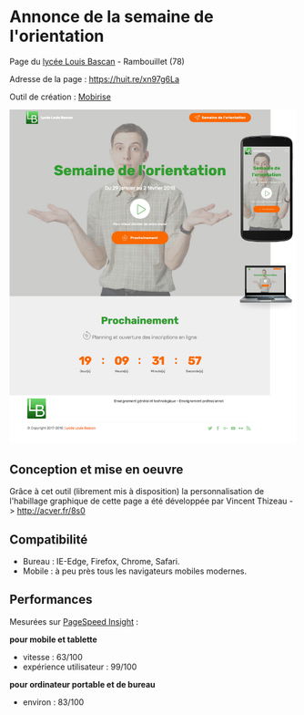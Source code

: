 # Annonce de la semaine de l'orientation

Page du [lycée Louis Bascan](http://www.lyc-bascan-rambouillet.ac-versailles.fr/) - Rambouillet (78)

Adresse de la page : https://huit.re/xn97g6La

Outil de création : [Mobirise](https://mobirise.com/fr/)

![écran de la page annonce](https://raw.githubusercontent.com/DevBascan/annonceSO/master/communication_annonce_SO.png)

## Conception et mise en oeuvre

Grâce à cet outil (librement mis à disposition) la personnalisation de l&apos;habillage graphique de cette page a été développée par Vincent Thizeau -> http://acver.fr/8s0

## Compatibilité

- Bureau : IE-Edge, Firefox, Chrome, Safari.
- Mobile : à peu près tous les navigateurs mobiles modernes.

## Performances

Mesurées sur [PageSpeed Insight](https://developers.google.com/speed/pagespeed/insights/) :

**pour mobile et tablette**

- vitesse : 63/100
- expérience utilisateur : 99/100

**pour ordinateur portable et de bureau**

- environ : 83/100
